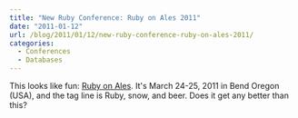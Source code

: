 ```yaml
---
title: "New Ruby Conference: Ruby on Ales 2011"
date: "2011-01-12"
url: /blog/2011/01/12/new-ruby-conference-ruby-on-ales-2011/
categories:
  - Conferences
  - Databases
---
```

This looks like fun: [Ruby on Ales](http://ruby.onales.com/). It's March 24-25, 2011 in Bend Oregon (USA), and the tag line is Ruby, snow, and beer. Does it get any better than this?


